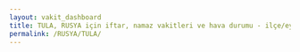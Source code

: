 ```yaml
---
layout: vakit_dashboard
title: TULA, RUSYA için iftar, namaz vakitleri ve hava durumu - ilçe/eyalet seç
permalink: /RUSYA/TULA/
---
```


<script type="text/javascript">
  var GLOBAL_COUNTRY = 'RUSYA';
  var GLOBAL_CITY = 'TULA';
  var GLOBAL_STATE = '';
  var lat = 72;
  var lon = 21;
</script>
